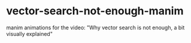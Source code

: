 # vector-search-not-enough-manim

manim animations for the video: "Why vector search is not enough, a bit visually explained"
